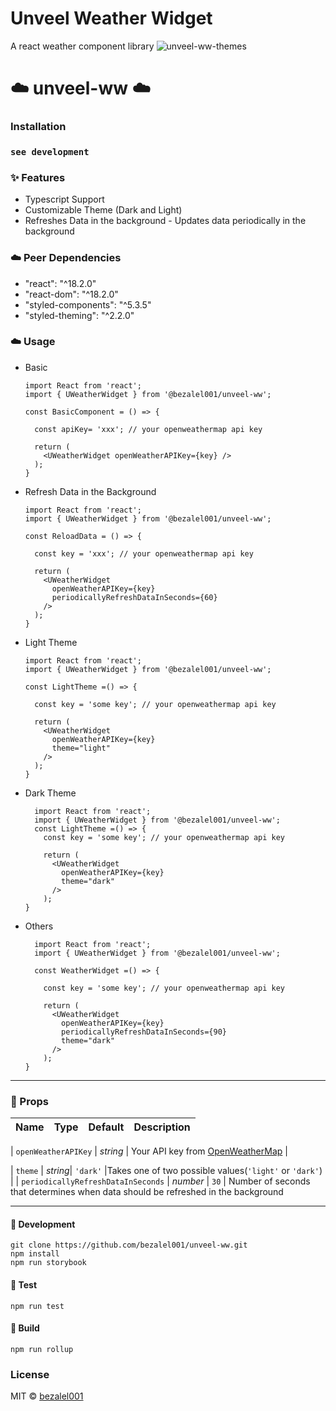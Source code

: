 # Unveel Weather Widget

A react weather component library ![unveel-ww-themes](https://user-images.githubusercontent.com/11287142/185853886-b8c849a1-3a61-42c9-9187-fbc4cf3eaf40.png)

# ☁️ unveel-ww ☁️

### Installation

### `see development`

### ✨ Features

-   Typescript Support
-   Customizable Theme (Dark and Light)
-   Refreshes Data in the background - Updates data periodically in the background

### ☁️ Peer Dependencies

-   "react": "^18.2.0"
-   "react-dom": "^18.2.0"
-   "styled-components": "^5.3.5"
-   "styled-theming": "^2.2.0"

### ☁️ Usage

-   Basic

    ```JSX
    import React from 'react';
    import { UWeatherWidget } from '@bezalel001/unveel-ww';

    const BasicComponent = () => {

      const apiKey= 'xxx'; // your openweathermap api key

      return (
        <UWeatherWidget openWeatherAPIKey={key} />
      );
    }
    ```

-   Refresh Data in the Background

    ```JSX
    import React from 'react';
    import { UWeatherWidget } from '@bezalel001/unveel-ww';

    const ReloadData = () => {

      const key = 'xxx'; // your openweathermap api key

      return (
        <UWeatherWidget
          openWeatherAPIKey={key}
          periodicallyRefreshDataInSeconds={60}
        />
      );
    }
    ```

-   Light Theme

    ```JSX
    import React from 'react';
    import { UWeatherWidget } from '@bezalel001/unveel-ww';

    const LightTheme =() => {

      const key = 'some key'; // your openweathermap api key

      return (
        <UWeatherWidget
          openWeatherAPIKey={key}
          theme="light"
        />
      );
    }
    ```

-   Dark Theme

    ```JSX
      import React from 'react';
      import { UWeatherWidget } from '@bezalel001/unveel-ww';
      const LightTheme =() => {
        const key = 'some key'; // your openweathermap api key

        return (
          <UWeatherWidget
            openWeatherAPIKey={key}
            theme="dark"
          />
        );
    }

    ```

-   Others

    ```JSX
      import React from 'react';
      import { UWeatherWidget } from '@bezalel001/unveel-ww';

      const WeatherWidget =() => {

        const key = 'some key'; // your openweathermap api key

        return (
          <UWeatherWidget
            openWeatherAPIKey={key}
            periodicallyRefreshDataInSeconds={90}
            theme="dark"
          />
        );
    }
    ```

---

### 📝 Props

| Name | Type | Default | Description |
| ---- | ---- | ------- | ----------- |

| `openWeatherAPIKey` | _string_ | Your API key from [OpenWeatherMap](https://openweathermap.org/) |

| `theme` | _string_| `'dark'` |Takes one of two possible values(`'light'` or `'dark'`) | | `periodicallyRefreshDataInSeconds` | _number_ | `30` | Number of seconds that determines when data should be
refreshed in the background

---

#### 🔨 Development

```
git clone https://github.com/bezalel001/unveel-ww.git
npm install
npm run storybook
```

#### 🧪 Test

`npm run test`

#### 🔧 Build

`npm run rollup`

### License

MIT © [bezalel001](https://github.com/bezalel001)
